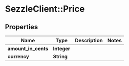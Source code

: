 # SezzleClient::Price

## Properties
Name | Type | Description | Notes
------------ | ------------- | ------------- | -------------
**amount_in_cents** | **Integer** |  |
**currency** | **String** |  |

